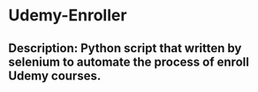 # Udemy-Enroller
Description:
Python script that written by selenium to automate the process of enroll Udemy courses.
---
